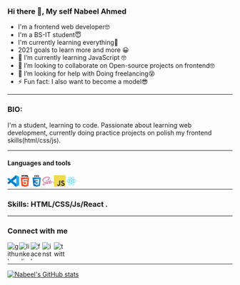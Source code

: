 ### Hi there 👋, My self Nabeel Ahmed

- I'm a frontend web developer🤓
- I'm a BS-IT student😇
- I'm currently learning everything🤣
- 2021 goals to learn more and more 😀
- 🌱 I’m currently learning JavaScript 🤓
- 👯 I’m looking to collaborate on Open-source projects on frontend🤓
- 🤔 I’m looking for help with Doing freelancing😵
- ⚡ Fun fact: I also want to become a model😎

---

### BIO: <br/>

I'm a student, learning to code. Passionate about learning web development, currently doing practice projects on polish my frontend skills(html/css/js).
<br>

---

#### Languages and tools

<img align="left" alt="Visual Studio Code" width="26px" src="https://raw.githubusercontent.com/github/explore/80688e429a7d4ef2fca1e82350fe8e3517d3494d/topics/visual-studio-code/visual-studio-code.png" /> 
<img align="left" alt="HTML5" width="26px" src="https://raw.githubusercontent.com/github/explore/80688e429a7d4ef2fca1e82350fe8e3517d3494d/topics/html/html.png" />
<img align="left" alt="CSS3" width="26px" src="https://raw.githubusercontent.com/github/explore/80688e429a7d4ef2fca1e82350fe8e3517d3494d/topics/css/css.png" />
<img align="left" alt="Sass" width="26px" src="https://raw.githubusercontent.com/github/explore/80688e429a7d4ef2fca1e82350fe8e3517d3494d/topics/sass/sass.png" />
<img align="left" alt="JavaScript" width="26px" src="https://raw.githubusercontent.com/github/explore/80688e429a7d4ef2fca1e82350fe8e3517d3494d/topics/javascript/javascript.png" />
<img align="left" alt="React" width="26px" src="https://raw.githubusercontent.com/github/explore/80688e429a7d4ef2fca1e82350fe8e3517d3494d/topics/react/react.png" />
<br/>

---

### Skills: HTML/CSS/Js/React .

---

### Connect with me

[<img align="left" width="26px" src='https://cdn.jsdelivr.net/npm/simple-icons@3.0.1/icons/github.svg' alt='github' height='40'>](https://github.com/nabeelahmed1699)
[<img align="left" width="26px"  src='https://cdn.jsdelivr.net/npm/simple-icons@3.0.1/icons/linkedin.svg' alt='linkedin' height='40'>](https://www.linkedin.com/in/nabeelahmed1699/)
[<img  align="left" width="26px" src='https://cdn.jsdelivr.net/npm/simple-icons@3.0.1/icons/facebook.svg' alt='facebook' height='40'>](https://www.facebook.com/billy.prince.980) [<img  align="left" width="26px" src='https://cdn.jsdelivr.net/npm/simple-icons@3.0.1/icons/instagram.svg' alt='instagram' height='40'>](https://www.instagram.com/nabeel_mufti/) [<img align="left" width="26px"  src='https://cdn.jsdelivr.net/npm/simple-icons@3.0.1/icons/twitter.svg' alt='twitter' height='40'>](https://twitter.com/nabeel_mufti)
<br>
<br>

---

[![Nabeel's GitHub stats](https://github-readme-stats.vercel.app/api?username=nabeelahmed1699&show_icons=true&theme=cobalt)](https://github.com/nabeelahmed1699/github-readme-stats)
